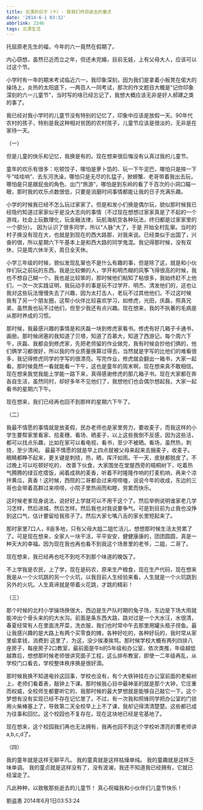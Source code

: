 ```yaml
---
title: 北漂的日子（十）- 致我们终将逝去的童贞
date: '2014-6-1 03:32'
abbrlink: 2246
tags: 北漂生活
---
```


托屈原老先生的福，今年的六一竟然在假期了。

内心窃想，虽然已近而立之年，但还未完婚，目前无娃，上有父母大人，应该可以过这个节。

小学时有一年的期末考试临近六一，我印象深刻，因为我们是拿着小板凳在偌大的操场上，炎热的太阳底下，一两百人一同考试，那次的作文题目大概是“记你印象深刻的六一儿童节”，当时写的啥已经忘记了，我想大概应该无非是好人郝建之类的事了。

我已经对我小学时的儿童节没有特别的记忆了，印象中应该是放假一天。90年代农村的孩子，特别是我这种相对贫困的农村孩子，儿童节应该是很淡的，无非是在家待一天。

（一）

但是儿童的快乐和记忆，我换是有的。现在想来很后悔没有认真过我的儿童节。

童年的欢乐有很多：吃顿饺子，哪怕是萝卜馅的、玩一下午泥巴，哪怕只是摔一下午“哇哇响”、去东河洗澡，哪怕只是无尽的扎猛子，掀螃蟹、老哥带着我出去玩，哪怕是只是跟屁虫的角色、出门“旅游”，哪怕是到东岭的看了千百次的小洞口瞄一眼，那时我的欢乐点数很低，只要是消磨时间事情都能让我的日子充满乐趣。

小学的时候我已经不怎么玩过家家了。但是和发小们换是偶尔玩，貌似那时候我已经隐约知道过家家似乎是没大志向的事情（不过现在想想过家家真是了不起的一个游戏，社会上玩数理化，玩金融法律，玩航海航空各种玩法，终归都是过家家里的一个部分）。 因为认识了很多同学，所以“人脉”大了，于是 开始全村乱窜。当时的村子换没有现在大，也就是到现在的西大路那，对我来说。已经类似于出国了，兴奋的很，所以星期六下午基本上是和西大路的同学鬼混。我记得那时候，没有双休，只是周六休半天，周日全天休。

小学三年级的时候，貌似发现乱窜也不是什么有趣的事，但是除了这，就是和小伙伴们玩之前玩的东西。我是比较懒的人，学开和明杰糊的风筝飞得很高的时候，我也不想自己糊一个。我也是比较笨的，那时候他们粘知了粘很多，我始终赶不上他们，一次一次实践证明，我玩动手的事是玩不过学开、明杰、清发他们的，这也让我对这些玩法慢慢失去了兴趣，因为太打击人，老玩不过其他他们。不过这时候 我有了另一个朋友圈，这帮小伙伴比较喜欢学习，如修虎，光田，庆磊，照真兄弟，虽然我也玩不过他们，但至少我还有点兴趣。现在想来，我的不执著的毛病是从那时养成的习惯。

那时候，我最感兴趣的事情是和庆磊一块到修虎家看书。修虎有好几箱子卡通书，画册。那时候闭塞的我知道了贝塔，知道了百慕大，知道了西游记。每个周六下午，庆磊、我都会到修虎家，先把老师留的作业做完，我有时候会抄他们俩的，他们俩学习都很好，所以我的作业质量换算过得去，当然就是字写的比他们的难看很多，我记得修虎同学的字写的很漂亮。写完作业，修虎就会翻出一箱书，大家一起看。那时候竟然一看就能看一下午，这也是童年的周末啊，现在想来真不敢相信。
现在想来我觉我能上学能一路下来，真得感谢修虎的那几箱子书。现在大家都在奔各自生活，虽然同村，却好多年不见他们了，我想他们也会偶尔想起我，大家一起看书的星期六下午。

现在想来，我们已经再也回不到那样的星期六下午了。

（二）

我最不情愿的事情就是放麦假，民办老师也是家里劳力，要收麦子，而我这样的小学生要帮家里看家、拾麦穗、看场、晒麦子，以上这些我倒不反感，因为这些活，都可以找点乐趣，比如在家可以看电视，看书，至少不被晒。看场，虽然热，刺挠，至少清闲。  最最不情愿的就是早上四点就被父母来起来去捆麦子，收麦子。眼睛都睁不起来，更关键是刺挠，热，晒，挥汗如雨。干一天，皮肤都脱皮了。不过晚上可以吃顿好吃的，  改善下伙食，大家围坐在堂屋西旁的梧桐树下，吃着热气腾腾的绿豆疙瘩饭，闻着成熟的麦香，听着不时隆隆作响的打麦机响，再来个凉拌黄瓜，真香！这时候，西院的二哥都会过来唠唠嗑，说说今年的收成，东边的三哥也会带着高群过来唠唠，小院子里热闹而和睦，劳累而快乐。

这时候老爹现身说法，说好好上学就可以不用干这个了。然后举例说明谁家老几学习怎样，然后进城，然后怎样。然后我也对我说要争气。可是到目前为止我也没挣到这口气，估计要留给我孩子了。然后大家七嘴八舌的家长里短起来了。

那时家里7口人，8亩多地，只有父母大姐二姐忙活儿，想想那时候生活太劳累了了。可是现在想来，全家人一块干活，平平安安，健健康康的，团团圆圆，真是一种天大的幸福。因为现在我也再也看不到我这个场景里的老爷，二姐，二哥了。

现在想来，我已经再也吃不到吃不到那个味道的晚饭了。

不上学我是农民，上了学，现在是码农，原来生产粮食，现在生产代码，现在想来我是从一个火坑跳的另一个火坑，以我目前人生经验来看，人生就是一个火坑跳到另外的火坑。人生真谛就是带着火花跳，才跳的精彩！


（三）

那个时候的北村小学操场换很大，西边是生产队时期的兔子场，东边是下场大雨就能冲出个骨头来的的大水沟。前面是条东西大路，路对过是一个大水汪，水很清，春夏经常有人在里面洗芹菜，洗衣服，我们也时常中午去那里用罐头瓶子捞鱼。最让我感兴趣的是大路上有两个买零食的摊，各种好吃的，各种好玩的，我时常从家里偷拿钱，消费到 这里了，为这，没少挨凑挨骂。那时候学校大概有两列四排八座房子，每座房子2口教室，最前面是牛b的5年级和办公室，依次类推，年级越低越靠后，想想那时候老师很讲究面子工程，这么排布教室，即使一二年级再乱，从学校门口看去，学校整体秩序换是很好滴。

那时候我换不知道电铃这回事，学校也没有，有个大铁钟挂在办公室前面的老榆树上，老师们看着表，敲钟上下课。那时候我心目中最神圣的就是那个大钟，它庄重而权威，全校师生都要听它的，我那时候的最大梦想就是能够自己敲它一下。这个梦想有没有实现已经不存在记忆里了。不过，有一次我和照锋同学把办公室的门锁用火柴棒塞上了，导致第二天全校早上上不了课，我却记得清清楚楚。这些都已成为往事和回忆。这个校园也不复存在。现在这块地已经是宅基地了。

现在想来，这个校园我们再也无法拥有，我再也回不到这个学校听漂亮的曹老师讲a,b,c,d了。


（四）
 
我的童年就是这样无聊平凡。
我的童真就是这样枯燥单纯。
我的童趣就是这样乏味单调。
我的童贞就是这样没有了，没有波澜，我还不知道我已经拥有，它就已经溜走了。

凡此种种，以致敬那些逝去的儿童节！
真心祝福我和小伙伴们儿童节快乐！



劉盗愚
2014年6月1日03:53:24